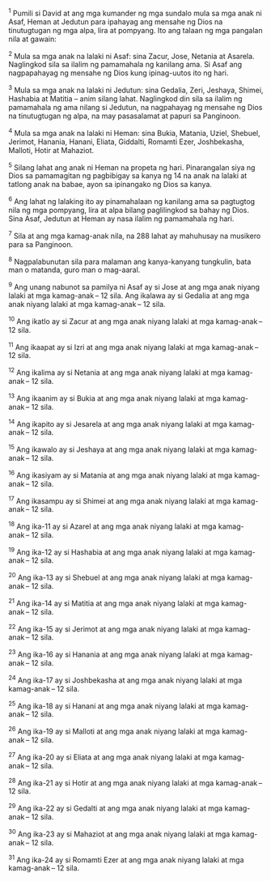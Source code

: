 <sup>1</sup>
Pumili si David at ang mga kumander ng mga sundalo mula sa mga anak ni Asaf, Heman at Jedutun para ipahayag ang mensahe ng Dios na tinutugtugan ng mga alpa, lira at pompyang. Ito ang talaan ng mga pangalan nila at gawain: 

<sup>2</sup>
Mula sa mga anak na lalaki ni Asaf: sina Zacur, Jose, Netania at Asarela. Naglingkod sila sa ilalim ng pamamahala ng kanilang ama. Si Asaf ang nagpapahayag ng mensahe ng Dios kung ipinag-uutos ito ng hari. 

<sup>3</sup>
Mula sa mga anak na lalaki ni Jedutun: sina Gedalia, Zeri, Jeshaya, Shimei, Hashabia at Matitia – anim silang lahat. Naglingkod din sila sa ilalim ng pamamahala ng ama nilang si Jedutun, na nagpahayag ng mensahe ng Dios na tinutugtugan ng alpa, na may pasasalamat at papuri sa Panginoon. 

<sup>4</sup>
Mula sa mga anak na lalaki ni Heman: sina Bukia, Matania, Uziel, Shebuel, Jerimot, Hanania, Hanani, Eliata, Giddalti, Romamti Ezer, Joshbekasha, Malloti, Hotir at Mahaziot. 

<sup>5</sup>
Silang lahat ang anak ni Heman na propeta ng hari. Pinarangalan siya ng Dios sa pamamagitan ng pagbibigay sa kanya ng 14 na anak na lalaki at tatlong anak na babae, ayon sa ipinangako ng Dios sa kanya. 

<sup>6</sup>
Ang lahat ng lalaking ito ay pinamahalaan ng kanilang ama sa pagtugtog nila ng mga pompyang, lira at alpa bilang paglilingkod sa bahay ng Dios. Sina Asaf, Jedutun at Heman ay nasa ilalim ng pamamahala ng hari. 

<sup>7</sup>
Sila at ang mga kamag-anak nila, na 288 lahat ay mahuhusay na musikero para sa Panginoon. 

<sup>8</sup>
Nagpalabunutan sila para malaman ang kanya-kanyang tungkulin, bata man o matanda, guro man o mag-aaral. 

<sup>9</sup>
Ang unang nabunot sa pamilya ni Asaf ay si Jose at ang mga anak niyang lalaki at mga kamag-anak – 12 sila. Ang ikalawa ay si Gedalia at ang mga anak niyang lalaki at mga kamag-anak – 12 sila. 

<sup>10</sup>
Ang ikatlo ay si Zacur at ang mga anak niyang lalaki at mga kamag-anak – 12 sila. 

<sup>11</sup>
Ang ikaapat ay si Izri at ang mga anak niyang lalaki at mga kamag-anak – 12 sila. 

<sup>12</sup>
Ang ikalima ay si Netania at ang mga anak niyang lalaki at mga kamag-anak – 12 sila. 

<sup>13</sup>
Ang ikaanim ay si Bukia at ang mga anak niyang lalaki at mga kamag-anak – 12 sila. 

<sup>14</sup>
Ang ikapito ay si Jesarela at ang mga anak niyang lalaki at mga kamag-anak – 12 sila. 

<sup>15</sup>
Ang ikawalo ay si Jeshaya at ang mga anak niyang lalaki at mga kamag-anak – 12 sila. 

<sup>16</sup>
Ang ikasiyam ay si Matania at ang mga anak niyang lalaki at mga kamag-anak – 12 sila. 

<sup>17</sup>
Ang ikasampu ay si Shimei at ang mga anak niyang lalaki at mga kamag-anak – 12 sila. 

<sup>18</sup>
Ang ika-11 ay si Azarel at ang mga anak niyang lalaki at mga kamag-anak – 12 sila. 

<sup>19</sup>
Ang ika-12 ay si Hashabia at ang mga anak niyang lalaki at mga kamag-anak – 12 sila. 

<sup>20</sup>
Ang ika-13 ay si Shebuel at ang mga anak niyang lalaki at mga kamag-anak – 12 sila. 

<sup>21</sup>
Ang ika-14 ay si Matitia at ang mga anak niyang lalaki at mga kamag-anak – 12 sila. 

<sup>22</sup>
Ang ika-15 ay si Jerimot at ang mga anak niyang lalaki at mga kamag-anak – 12 sila. 

<sup>23</sup>
Ang ika-16 ay si Hanania at ang mga anak niyang lalaki at mga kamag-anak – 12 sila. 

<sup>24</sup>
Ang ika-17 ay si Joshbekasha at ang mga anak niyang lalaki at mga kamag-anak – 12 sila. 

<sup>25</sup>
Ang ika-18 ay si Hanani at ang mga anak niyang lalaki at mga kamag-anak – 12 sila. 

<sup>26</sup>
Ang ika-19 ay si Malloti at ang mga anak niyang lalaki at mga kamag-anak – 12 sila. 

<sup>27</sup>
Ang ika-20 ay si Eliata at ang mga anak niyang lalaki at mga kamag-anak – 12 sila. 

<sup>28</sup>
Ang ika-21 ay si Hotir at ang mga anak niyang lalaki at mga kamag-anak – 12 sila. 

<sup>29</sup>
Ang ika-22 ay si Gedalti at ang mga anak niyang lalaki at mga kamag-anak – 12 sila. 

<sup>30</sup>
Ang ika-23 ay si Mahaziot at ang mga anak niyang lalaki at mga kamag-anak – 12 sila. 

<sup>31</sup>
Ang ika-24 ay si Romamti Ezer at ang mga anak niyang lalaki at mga kamag-anak – 12 sila.